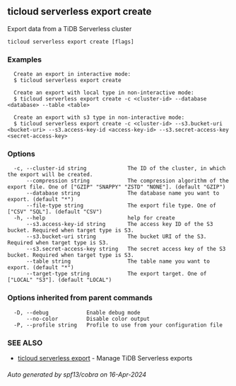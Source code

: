 ## ticloud serverless export create

Export data from a TiDB Serverless cluster

```
ticloud serverless export create [flags]
```

### Examples

```
  Create an export in interactive mode:
  $ ticloud serverless export create

  Create an export with local type in non-interactive mode:
  $ ticloud serverless export create -c <cluster-id> --database <database> --table <table>

  Create an export with s3 type in non-interactive mode:
  $ ticloud serverless export create -c <cluster-id> --s3.bucket-uri <bucket-uri> --s3.access-key-id <access-key-id> --s3.secret-access-key <secret-access-key>
```

### Options

```
  -c, --cluster-id string             The ID of the cluster, in which the export will be created.
      --compression string            The compression algorithm of the export file. One of ["GZIP" "SNAPPY" "ZSTD" "NONE"]. (default "GZIP")
      --database string               The database name you want to export. (default "*")
      --file-type string              The export file type. One of ["CSV" "SQL"]. (default "CSV")
  -h, --help                          help for create
      --s3.access-key-id string       The access key ID of the S3 bucket. Required when target type is S3.
      --s3.bucket-uri string          The bucket URI of the S3. Required when target type is S3.
      --s3.secret-access-key string   The secret access key of the S3 bucket. Required when target type is S3.
      --table string                  The table name you want to export. (default "*")
      --target-type string            The export target. One of ["LOCAL" "S3"]. (default "LOCAL")
```

### Options inherited from parent commands

```
  -D, --debug            Enable debug mode
      --no-color         Disable color output
  -P, --profile string   Profile to use from your configuration file
```

### SEE ALSO

* [ticloud serverless export](ticloud_serverless_export.md)	 - Manage TiDB Serverless exports

###### Auto generated by spf13/cobra on 16-Apr-2024
